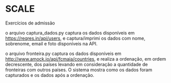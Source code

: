 # SCALE
Exercícios de admissão

o arquivo captura_dados.py captura os dados disponíveis em https://reqres.in/api/users, e captura/imprimi os dados com nome, sobrenome, email e foto disponíveis na API.

o arquivo fronteira.py captura os dados disponíveis em http://www.amock.io/api/fcmaia/countries, e realiza a ordenação, em ordem decrescente, dos países levando em consideração a quantidade de fronteiras com outros países. O sistema mostra como os dados foram capturados e os dados após a ordenação.
